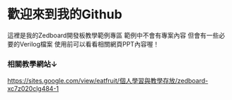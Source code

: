 # 歡迎來到我的Github
這裡是我的Zedboard開發板教學範例專區
範例中不會有專案內容
但會有一些必要的Verilog檔案
使用前可以看看相關網頁PPT內容喔！
### 相關教學網站↓
<https://sites.google.com/view/eatfruit/個人學習與教學存放/zedboard-xc7z020clg484-1>
